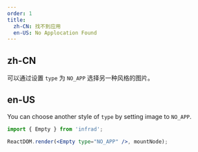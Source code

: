 ```yaml
---
order: 1
title:
  zh-CN: 找不到应用
  en-US: No Applocation Found
---
```


## zh-CN

可以通过设置 `type` 为 `NO_APP` 选择另一种风格的图片。

## en-US

You can choose another style of `type` by setting image to `NO_APP`.

```jsx
import { Empty } from 'infrad';

ReactDOM.render(<Empty type="NO_APP" />, mountNode);
```
